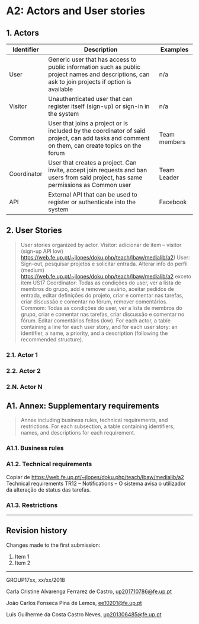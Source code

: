# A2: Actors and User stories
 
## 1. Actors
 
Identifier|Description|Examples
----------|-----------|--------
User|Generic user that has access to public information such as public project names and descriptions, can ask to join projects if option is available|n/a
Visitor|Unauthenticated user that can register itself (sign-up) or sign-in in the system|n/a
Common|User that joins a project or is included by the coordinator of said project, can add tasks and comment on them, can create topics on the forum|Team members
Coordinator|User that creates a project. Can invite, accept join requests and ban users from said project, has same permissions as Common user|Team Leader
API|External API that can be used to register or authenticate into the system|Facebook



## 2. User Stories
> User stories organized by actor.
Visitor: adicionar de item – visitor (sign-up API low) https://web.fe.up.pt/~jlopes/doku.php/teach/lbaw/medialib/a2) 
User: Sign-out, pesquisar projetos e solicitar entrada. Alterar info do perfil (medium) https://web.fe.up.pt/~jlopes/doku.php/teach/lbaw/medialib/a2  exceto item US17
Coordinator: Todas as condições do user, ver a lista de membros do grupo, add e remover usuário, aceitar pedidos de entrada, editar definições do projeto, criar e comentar nas tarefas, criar discussão e comentar no fórum, remover comentários.
Commom: Todas as condições do user, ver a lista de membros do grupo, criar e comentar nas tarefas, criar discussão e comentar no fórum. Editar comentários feitos (low).
> For each actor, a table containing a line for each user story, and for each user story: an identifier, a name, a priority, and a description (following the recommended structure).
 
### 2.1. Actor 1
 
### 2.2. Actor 2
 
### 2.N. Actor N
 
## A1. Annex: Supplementary requirements
 
> Annex including business rules, technical requirements, and restrictions.
> For each subsection, a table containing identifiers, names, and descriptions for each requirement.
 
### A1.1. Business rules
 
### A1.2. Technical requirements
Copiar de https://web.fe.up.pt/~jlopes/doku.php/teach/lbaw/medialib/a2 Technical requirements
 TR12 – Notifications – O sistema avisa o utilizador da alteração de status das tarefas.  
### A1.3. Restrictions
 
***
 
## Revision history
 
Changes made to the first submission:
1. Item 1
1. Item 2
 
***
 
GROUP17xx, xx/xx/2018
 
Carla Cristine Alvarenga Ferrarez de Castro, up201710786@fe.up.pt

João Carlos Fonseca Pina de Lemos, ee10201@fe.up.pt

Luis Guilherme da Costa Castro Neves, up201306485@fe.up.pt
